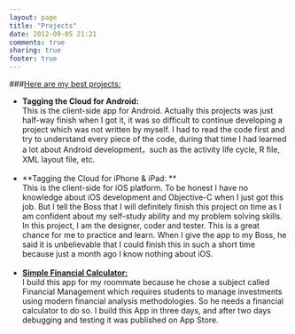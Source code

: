 ```yaml
---
layout: page
title: "Projects"
date: 2012-09-05 21:21
comments: true
sharing: true
footer: true
---
```

###[Here are my best projects:](http://github.com/qianshijia)
+	**Tagging the Cloud for Android:**<br> This is the client-side app for Android. Actually this projects was just half-way finish when I got it, it was so difficult to continue developing a project which was not written by myself. I had to read the code first and try to understand every piece of the code, during that time I had learned a lot about Android development，such as the activity life cycle, R file, XML layout file, etc.<br><br>
+	**Tagging the Cloud for iPhone & iPad: **<br>This is the client-side for iOS platform. To be honest I have no knowledge about iOS development and Objective-C when I just got this job. But I tell the Boss that I will definitely finish this project on time as I am confident about my self-study ability and my problem solving skills. In this project, I am the designer, coder and tester. This is a great chance for me to practice and learn. When I give the app to my Boss, he said it is unbelievable that I could finish this in such a short time because just a month ago I know nothing about iOS.<br><br>
+	**[Simple Financial Calculator: ](http://itunes.apple.com/us/app/simple-financial-calculator/id508686931?ls=1&mt=8)**<br>I build this app for my roommate because he chose a subject called Financial Management which requires students to manage investments using modern financial analysis methodologies. So he needs a financial calculator to do so. I build this App in three days, and after two days debugging and testing it was published on App Store.<br><br>